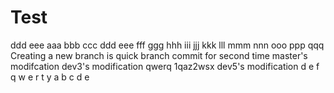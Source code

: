 # Test
ddd
eee
aaa
bbb
ccc
ddd
eee
fff
ggg
hhh
iii
jjj
kkk
lll
mmm
nnn
ooo
ppp
qqq
Creating a new branch is quick
branch commit for second time
master's modifcation
dev3's modification
qwerq
1qaz2wsx
dev5's modification
d
e
f
q
w
e
r
t
y
a
b
c
d
e